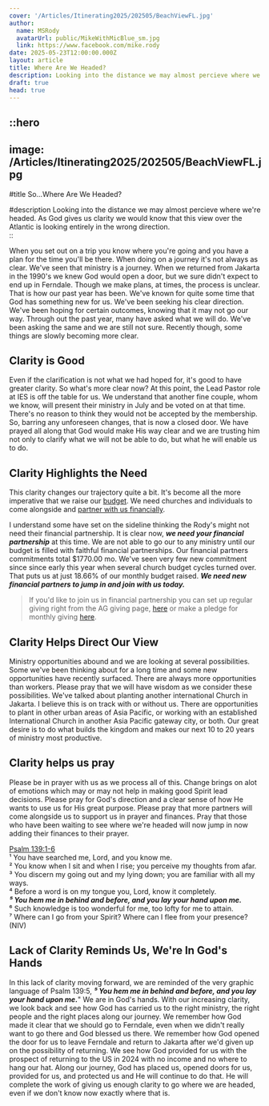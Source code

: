 ```yaml
---
cover: '/Articles/Itinerating2025/202505/BeachViewFL.jpg'
author:
  name: MSRody
  avatarUrl: public/MikeWithMicBlue_sm.jpg
  link: https://www.facebook.com/mike.rody
date: 2025-05-23T12:00:00.000Z
layout: article
title: Where Are We Headed?
description: Looking into the distance we may almost percieve where we're headed. As God gives us clarity we would know that this view over the Atlantic is looking entirely in the wrong direction.
draft: true
head: true
---
```


::hero
---
image: /Articles/Itinerating2025/202505/BeachViewFL.jpg
---
#title
So...Where Are We Headed?

#description
Looking into the distance we may almost percieve where we're headed. As God gives us clarity we would know that this view over the Atlantic is looking entirely in the wrong direction.  
::

When you set out on a trip you know where you're going and you have a plan for the time you'll be there. When doing on a journey it's not always as clear. We've seen that ministry is a journey. When we returned from Jakarta in the 1990's we knew God would open a door, but we sure didn't expect to end up in Ferndale. Though we make plans, at times, the process is unclear. That is how our past year has been. We've known for quite some time that God has something new for us. We've been seeking his clear direction. We've been hoping for certain outcomes, knowing that it may not go our way. Through out the past year, many have asked what we will do. We've been asking the same and we are still not sure. Recently though, some things are slowly becoming more clear. 

## Clarity is Good
Even if the clarification is not what we had hoped for, it's good to have greater clarity. So what's more clear now? At this point, the Lead Pastor role at IES is off the table for us. We understand that another fine couple, whom we know, will present their ministry in July and be voted on at that time. There's no reason to think they would not be accepted by the membership. So, barring any unforeseen changes, that is now a closed door. We have prayed all along that God would make His way clear and we are trusting him not only to clarify what we will not be able to do, but what he will enable us to do.

## Clarity Highlights the Need 
This clarity changes our trajectory quite a bit. It's become all the more imperative that we raise our [budget](/articles/202410-missionary-appointment#budget). We need churches and individuals to come alongside and [partner with us financially](https://therodys.com/giving#partner-in-finances). 

I understand some have set on the sideline thinking the Rody's might not need their financial partnership. It is clear now, ***we need your financial partnership*** at this time. We are not able to go our to any ministry until our budget is filled with faithful financial partnerships. Our financial partners commitments total $1770.00 mo. We've seen very few new commitment since since early this year when several church budget cycles turned over. That puts us at just 18.66% of our monthly budget raised. ***We need new financial partners to jump in and join with us today.*** 

>If you'd like to join us in financial partnership you can set up regular giving right from the AG giving page, [here](https://giving.ag.org/donate/aed0d660-415b-4d42-b8b1-c62023daa83b) or make a pledge for monthly giving [here](https://commitment.agwm.org/?AcctNo=2512630).

## Clarity Helps Direct Our View
Ministry opportunities abound and we are looking at several possibilities. Some we've been thinking about for a long time and some new opportunities have recently surfaced. There are always more opportunities than workers. Please pray that we will have wisdom as we consider these possibilities. We've talked about planting another international Church in Jakarta. I believe this is on track with or without us. There are opportunities to plant in other urban areas of Asia Pacific, or working with an established International Church in another Asia Pacific gateway city, or both. Our great desire is to do what builds the kingdom and makes our next 10 to 20 years of ministry most productive.

## Clarity helps us pray
Please be in prayer with us as we process all of this. Change brings on alot of emotions which may or may not help in making good Spirit lead decisions. Please pray for God's direction and a clear sense of how He wants to use us for His great purpose. Please pray that more partners will come alongside us to support us in prayer and finances. Pray that those who have been waiting to see where we're headed will now jump in now adding their finances to their prayer. 

> 
[Psalm 139:1-6](https://www.biblegateway.com/passage/?search=Psalm%20139&version=NIV)
<br/>¹ You have searched me, Lord, and you know me.
<br/>² You know when I sit and when I rise; you perceive my thoughts from afar.
<br/>³ You discern my going out and my lying down; you are familiar with all my ways.
<br/>⁴ Before a word is on my tongue you, Lord, know it completely.
<br/>***⁵ You hem me in behind and before, and you lay your hand upon me.***
<br/>⁶ Such knowledge is too wonderful for me, too lofty for me to attain.
<br/>⁷ Where can I go from your Spirit? Where can I flee from your presence?
<br/>(NIV)
>

## Lack of Clarity Reminds Us, We're In God's Hands
In this lack of clarity moving forward, we are reminded of the very graphic language of Psalm 139:5, ***⁵ You hem me in behind and before, and you lay your hand upon me.***" We are in God's hands. With our increasing clarity, we look back and see how God has carried us to the right ministry, the right people and the right places along our journey. We remember how God made it clear that we should go to Ferndale, even when we didn't really want to go there and God blessed us there. We remember how God opened the door for us to leave Ferndale and return to Jakarta after we'd given up on the possibility of returning. We see how God provided for us with the prospect of returning to the US in 2024 with no income and no where to hang our hat. Along our journey, God has placed us, opened doors for us, provided for us, and protected us and He will continue to do that. He will complete the work of giving us enough clarity to go where we are headed, even if we don't know now exactly where that is.



